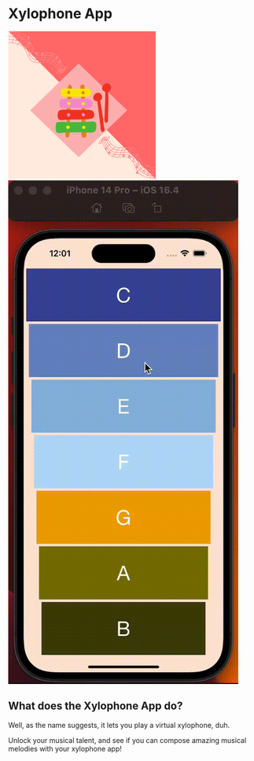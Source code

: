 # Xylophone App

<img src="xylophone-app/Assets.xcassets/AppIcon.appiconset/1024.png" width="300" height="300">
<img src="xylophone-app/xylophone-app.gif">

## What does the Xylophone App do? ##

Well, as the name suggests, it lets you play a virtual xylophone, duh.

Unlock your musical talent, and see if you can compose amazing musical melodies with your xylophone app!
